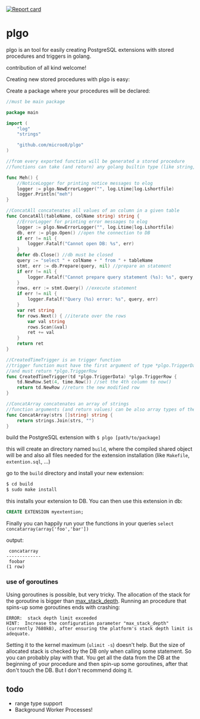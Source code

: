 [![Report card](http://goreportcard.com/badge/microo8/plgo)](http://goreportcard.com/report/microo8/plgo)

# plgo
plgo is an tool for easily creating PostgreSQL extensions with stored procedures and triggers in golang.

contribution of all kind welcome!

Creating new stored procedures with plgo is easy:

Create a package where your procedures will be declared:

```go
//must be main package

package main

import (
	"log"
	"strings"

	"github.com/microo8/plgo"
)

//from every exported function will be generated a stored procedure
//functions can take (and return) any golang builtin type (like string, int, float64, []int, ...)

func Meh() {
    //NoticeLogger for printing notice messages to elog
	logger := plgo.NewErrorLogger("", log.Ltime|log.Lshortfile)
	logger.Println("meh")
}

//ConcatAll concatenates all values of an column in a given table
func ConcatAll(tableName, colName string) string {
    //ErrorLogger for printing error messages to elog
	logger := plgo.NewErrorLogger("", log.Ltime|log.Lshortfile)
	db, err := plgo.Open() //open the connection to DB
	if err != nil {
		logger.Fatalf("Cannot open DB: %s", err)
	}
	defer db.Close() //db must be closed
	query := "select " + colName + " from " + tableName
	stmt, err := db.Prepare(query, nil) //prepare an statement
	if err != nil {
		logger.Fatalf("Cannot prepare query statement (%s): %s", query, err)
	}
	rows, err := stmt.Query() //execute statement
	if err != nil {
		logger.Fatalf("Query (%s) error: %s", query, err)
	}
	var ret string
	for rows.Next() { //iterate over the rows
		var val string
		rows.Scan(&val)
		ret += val
	}
	return ret
}

//CreatedTimeTrigger is an trigger function
//trigger function must have the first argument of type *plgo.TriggerData
//and must return *plgo.TriggerRow
func CreatedTimeTrigger(td *plgo.TriggerData) *plgo.TriggerRow {
    td.NewRow.Set(4, time.Now()) //set the 4th column to now()
	return td.NewRow //return the new modified row
}

//ConcatArray concatenates an array of strings
//function arguments (and return values) can be also array types of the golang builtin types
func ConcatArray(strs []string) string {
	return strings.Join(strs, "")
}
```

build the PostgreSQL extension with `$ plgo [path/to/package]`

this will create an directory named `build`, where the compiled shared object will be and also all files needed for the extension installation (like `Makefile`, `extention.sql`, ...)

go to the `build` directory and install your new extension:

```bash
$ cd build
$ sudo make install
```

this installs your extension to DB. You can then use this extension in db:

```sql
CREATE EXTENSION myextention;
```

Finally you can happily run your the functions in your queries `select concatarray(array['foo','bar'])`

output:

```
 concatarray
-------------
 foobar
(1 row)
```

### use of goroutines

Using goroutines is possible, but very tricky. The allocation of the stack for the goroutine is bigger than [max_stack_depth](https://www.postgresql.org/docs/current/static/runtime-config-resource.html). Running an procedure that spins-up some goroutines ends with crashing:

```
ERROR:  stack depth limit exceeded
HINT:  Increase the configuration parameter "max_stack_depth" (currently 7680kB), after ensuring the platform's stack depth limit is adequate.
```

Setting it to the kernel maximum (`ulimit -s`) doesn't help.
But the size of allocated stack is checked by the DB only when calling some statement. So you can probably play with that. You get all the data from the DB at the beginning of your procedure and then spin-up some goroutines, after that don't touch the DB. But I don't recommend doing it.

## todo

- range type support
- Background Worker Processes!
